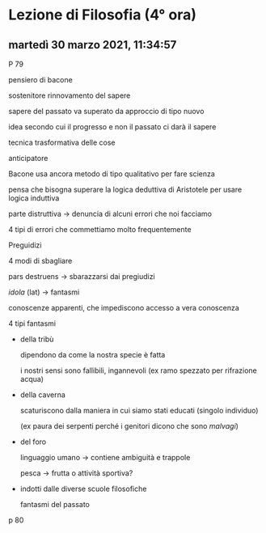 # Lezione di Filosofia (4° ora)

## martedì 30 marzo 2021, 11:34:57

P 79

pensiero di bacone

sostenitore rinnovamento del sapere

sapere del passato va superato da approccio di tipo nuovo

idea secondo cui il progresso e non il passato ci darà il sapere

tecnica trasformativa delle cose

anticipatore

Bacone usa ancora metodo di tipo qualitativo per fare scienza

pensa che bisogna superare la logica deduttiva di Aristotele per usare logica induttiva

parte distruttiva -> denuncia di alcuni errori che noi facciamo

4 tipi di errori che commettiamo molto frequentemente

Preguidizi

4 modi di sbagliare

pars destruens -> sbarazzarsi dai pregiudizi



*idola* (lat) -> fantasmi



conoscenze apparenti, che impediscono accesso a vera conoscenza



4 tipi fantasmi

* della tribù

  dipendono da come la nostra specie è fatta

  i nostri sensi sono fallibili, ingannevoli (ex ramo spezzato per rifrazione acqua)

* della caverna

  scaturiscono dalla maniera in cui siamo stati educati (singolo individuo)

  (ex paura dei serpenti perché i genitori dicono che sono *malvagi*)

* del foro

  linguaggio umano -> contiene ambiguità e trappole

  pesca -> frutta o attività sportiva?

* indotti dalle diverse scuole filosofiche

  fantasmi del passato

p 80